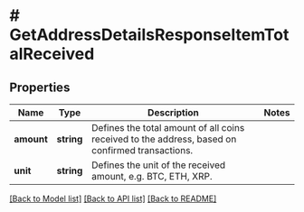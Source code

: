 # # GetAddressDetailsResponseItemTotalReceived

## Properties

Name | Type | Description | Notes
------------ | ------------- | ------------- | -------------
**amount** | **string** | Defines the total amount of all coins received to the address, based on confirmed transactions. |
**unit** | **string** | Defines the unit of the received amount, e.g. BTC, ETH, XRP. |

[[Back to Model list]](../../README.md#models) [[Back to API list]](../../README.md#endpoints) [[Back to README]](../../README.md)
